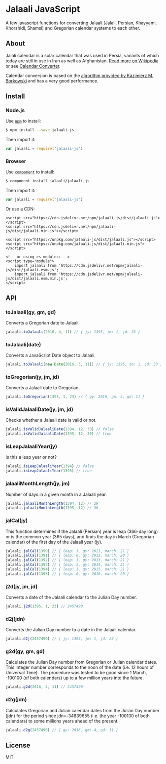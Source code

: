 # Jalaali JavaScript

A few javascript functions for converting Jalaali (Jalali, Persian, Khayyami, Khorshidi, Shamsi) and Gregorian calendar systems to each other.

## About

Jalali calendar is a solar calendar that was used in Persia, variants of which today are still in use in Iran as well as Afghanistan. [Read more on Wikipedia](http://en.wikipedia.org/wiki/Jalali_calendar) or see [Calendar Converter](http://www.fourmilab.ch/documents/calendar/).

Calendar conversion is based on the [algorithm provided by Kazimierz M. Borkowski](http://www.astro.uni.torun.pl/~kb/Papers/EMP/PersianC-EMP.htm) and has a very good performance.

## Install

### Node.js

Use [`npm`](https://npmjs.org) to install:

```sh
$ npm install --save jalaali-js
```

Then import it:

```js
var jalaali = require('jalaali-js')
```


### Browser

Use [`component`](https://github.com/component/component) to install:

```sh
$ component install jalaali/jalaali-js
```

Then import it:

```js
var jalaali = require('jalaali-js')
```

Or use a CDN:
```
<script src="https://cdn.jsdelivr.net/npm/jalaali-js/dist/jalaali.js"></script>
<script src="https://cdn.jsdelivr.net/npm/jalaali-js/dist/jalaali.min.js"></script>

<script src="https://unpkg.com/jalaali-js/dist/jalaali.js"></script>
<script src="https://unpkg.com/jalaali-js/dist/jalaali.min.js"></script>

<!-- or using es modules: -->
<script type="module">
	import jalaali from 'https://cdn.jsdelivr.net/npm/jalaali-js/dist/jalaali.esm.js';
	import jalaali from 'https://cdn.jsdelivr.net/npm/jalaali-js/dist/jalaali.esm.min.js';
</script>
```

## API

### toJalaali(gy, gm, gd)

Converts a Gregorian date to Jalaali.

```js
jalaali.toJalaali(2016, 4, 11) // { jy: 1395, jm: 1, jd: 23 }
```

### toJalaali(date)

Converts a JavaScript Date object to Jalaali.

```js
jalaali.toJalaali(new Date(2016, 3, 11)) // { jy: 1395, jm: 1, jd: 23 }
```

### toGregorian(jy, jm, jd)

Converts a Jalaali date to Gregorian.

```js
jalaali.toGregorian(1395, 1, 23) // { gy: 2016, gm: 4, gd: 11 }
```

### isValidJalaaliDate(jy, jm, jd)

Checks whether a Jalaali date is valid or not.

```js
jalaali.isValidJalaaliDate(1394, 12, 30) // false
jalaali.isValidJalaaliDate(1395, 12, 30) // true
```

### isLeapJalaaliYear(jy)

Is this a leap year or not?

```js
jalaali.isLeapJalaaliYear(1394) // false
jalaali.isLeapJalaaliYear(1395) // true
```

### jalaaliMonthLength(jy, jm)

Number of days in a given month in a Jalaali year.

```js
jalaali.jalaaliMonthLength(1394, 12) // 29
jalaali.jalaaliMonthLength(1395, 12) // 30
```

### jalCal(jy)

This function determines if the Jalaali (Persian) year is leap (366-day long) or is the common year (365 days), and finds the day in March (Gregorian calendar) of the first day of the Jalaali year (jy).

```js
jalaali.jalCal(1390) // { leap: 3, gy: 2011, march: 21 }
jalaali.jalCal(1391) // { leap: 0, gy: 2012, march: 20 }
jalaali.jalCal(1392) // { leap: 1, gy: 2013, march: 21 }
jalaali.jalCal(1393) // { leap: 2, gy: 2014, march: 21 }
jalaali.jalCal(1394) // { leap: 3, gy: 2015, march: 21 }
jalaali.jalCal(1395) // { leap: 0, gy: 2016, march: 20 }
```

### j2d(jy, jm, jd)

Converts a date of the Jalaali calendar to the Julian Day number.

```js
jalaali.j2d(1395, 1, 23) // 2457490
```

### d2j(jdn)

Converts the Julian Day number to a date in the Jalaali calendar.

```js
jalaali.d2j(2457490) // { jy: 1395, jm: 1, jd: 23 }
```

### g2d(gy, gm, gd)

Calculates the Julian Day number from Gregorian or Julian calendar dates. This integer number corresponds to the noon of the date (i.e. 12 hours of Universal Time). The procedure was tested to be good since 1 March, -100100 (of both calendars) up to a few million years into the future.

```js
jalaali.g2d(2016, 4, 11) // 2457490
```

### d2g(jdn)

Calculates Gregorian and Julian calendar dates from the Julian Day number (jdn) for the period since jdn=-34839655 (i.e. the year -100100 of both calendars) to some millions years ahead of the present.

```js
jalaali.d2g(2457490) // { gy: 2016, gm: 4, gd: 11 }
```

## License

MIT
